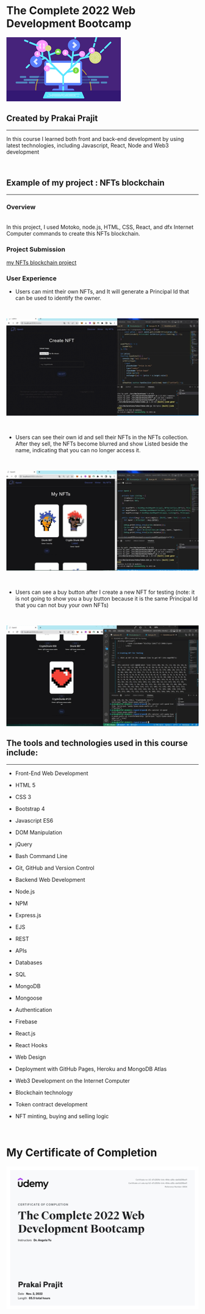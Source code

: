 # The Complete 2022 Web Development Bootcamp

![Web development](https://github.com/Prakaiprajit/The-Complete-2022-Web-Development-Bootcamp/blob/master/Images/Web_development.png?raw=true)

## Created by Prakai Prajit
---
In this course I learned both front and back-end development by using latest technologies, including Javascript, React, Node and Web3 development

<br />

## Example of my project : NFTs blockchain
---

### Overview
<br />
In this project, I used Motoko, node.js, HTML, CSS, React, and dfx Internet Computer commands to create this NFTs blockchain.

<br />

### Project Submission
[my NFTs blockchain project](https://github.com/Prakaiprajit/The-Complete-2022-Web-Development-Bootcamp/tree/master/NFT-blockchain-project/opend)

### User Experience

* Users can mint their own NFTs, and It will generate a Principal Id that can be used to identify the owner.

<br />

![Minter](https://github.com/Prakaiprajit/The-Complete-2022-Web-Development-Bootcamp/blob/master/Images/minter-gif.gif?raw=true)

<br />

* Users can see their own id and sell their NFTs in the NFTs collection. After they sell, the NFTs become blurred and show Listed beside the name, indicating that you can no longer access it.

<br />

![Collections](https://github.com/Prakaiprajit/The-Complete-2022-Web-Development-Bootcamp/blob/master/Images/collection-gif.gif?raw=true)

<br />

* Users can see a buy button after I create a new NFT for testing (note: it is not going to show you a buy button because it is the same Principal Id that you can not buy your own NFTs)

<br />

![Discover](https://github.com/Prakaiprajit/The-Complete-2022-Web-Development-Bootcamp/blob/master/Images/discover-gif.gif?raw=true)

## The tools and technologies used in this course include:

---

* Front-End Web Development 

* HTML 5

* CSS 3

* Bootstrap 4

* Javascript ES6

* DOM Manipulation

* jQuery

* Bash Command Line

* Git, GitHub and Version Control

* Backend Web Development

* Node.js

* NPM

* Express.js

* EJS

* REST

* APIs

* Databases

* SQL

* MongoDB

* Mongoose

* Authentication

* Firebase

* React.js

* React Hooks

* Web Design

* Deployment with GitHub Pages, Heroku and MongoDB Atlas

* Web3 Development on the Internet Computer

* Blockchain technology

* Token contract development

* NFT minting, buying and selling logic

<br />

# My Certificate of Completion

![Certificate](https://github.com/Prakaiprajit/The-Complete-2022-Web-Development-Bootcamp/blob/master/Images/Certificate.jpg?raw=true)

